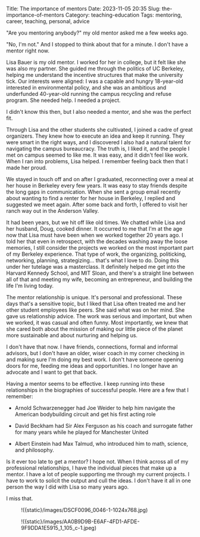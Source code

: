 Title: The importance of mentors
Date: 2023-11-05 20:35
Slug: the-importance-of-mentors
Category: teaching-education
Tags: mentoring, career, teaching, personal, advice

"Are you mentoring anybody?" my old mentor asked me a few weeks ago.

"No, I'm not." And I stopped to think about that for a minute. I don't have a mentor right now.

Lisa Bauer is my old mentor. I worked for her in college, but it felt like she was also my partner. She guided me through the politics of UC Berkeley, helping me understand the incentive structures that make the university tick. Our interests were aligned: I was a capable and hungry 18-year-old interested in environmental policy, and she was an ambitious and underfunded 40-year-old running the campus recycling and refuse program. She needed help. I needed a project.

I didn't know this then, but I also needed a mentor, and she was the perfect fit.

Through Lisa and the other students she cultivated, I joined a cadre of great organizers. They knew how to execute an idea and keep it running. They were smart in the right ways, and I discovered I also had a natural talent for navigating the campus bureaucracy. The truth is, I liked it, and the people I met on campus seemed to like me. It was easy, and it didn't feel like work. When I ran into problems, Lisa helped. I remember feeling back then that I made her proud.

We stayed in touch off and on after I graduated, reconnecting over a meal at her house in Berkeley every few years. It was easy to stay friends despite the long gaps in communication. When she sent a group email recently about wanting to find a renter for her house in Berkeley, I replied and suggested we meet again. After some back and forth, I offered to visit her ranch way out in the Anderson Valley. 

It had been years, but we hit off like old times. We chatted while Lisa and her husband, Doug, cooked dinner. It occurred to me that I'm at the age now that Lisa must have been when we worked together 20 years ago. I told her that even in retrospect, with the decades washing away the loose memories, I still consider the projects we worked on the most important part of my Berkeley experience. That type of work, the organizing, politicking, networking, planning, strategizing... that's what I love to do. Doing this under her tutelage was a masterclass. It definitely helped me get into the Harvard Kennedy School, and MIT Sloan, and there's a straight line between all of that and meeting my wife, becoming an entrepreneur, and building the life I'm living today. 

The mentor relationship is unique. It's personal and professional. These days that's a sensitive topic, but I liked that Lisa often treated me and her other student employees like peers. She said what was on her mind. She gave us relationship advice. The work was serious and important, but when we worked, it was casual and often funny. Most importantly, we knew that she cared both about the mission of making our little piece of the planet more sustainable and about nurturing and helping us.  

I don't have that now. I have friends, connections, formal and informal advisors, but I don't have an older, wiser coach in my corner checking in and making sure I'm doing my best work. I don't have someone opening doors for me, feeding me ideas and opportunities. I no longer have an advocate and I want to get that back. 

Having a mentor seems to be effective. I keep running into these relationships in the biographies of successful people. Here are a few that I remember:

- Arnold Schwarzenegger had Joe Weider to help him navigate the American bodybuilding circuit and get his first acting role

- David Beckham had Sir Alex Ferguson as his coach and surrogate father for many years while he played for Manchester United

- Albert Einstein had Max Talmud, who introduced him to math, science, and philosophy.

Is it ever too late to get a mentor? I hope not. When I think across all of my professional relationships, I have the individual pieces that make up a mentor. I have a lot of people supporting me through my current projects. I have to work to solicit the output and cull the ideas. I don't have it all in one person the way I did with Lisa so many years ago. 

I miss that.

<figure class="wp-block-image size-large">!({static}/images/DSCF0096_0046-1-1024x768.jpg)

!({static}/images/AA0B9D9B-E6AF-4FD1-AFDE-9F9DDA1E5915_1_105_c-1.jpeg)
</figure>